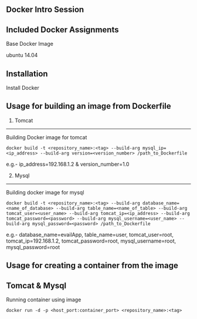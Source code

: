 Docker Intro Session 
--------------------

Included Docker Assignments
--------------------------

Base Docker Image

ubuntu 14.04

Installation
------------

Install Docker

Usage for building an image from Dockerfile
-------------------------------------------

1. Tomcat
---------

Building Docker image for tomcat

`docker build -t <repository_name>:<tag> --build-arg mysql_ip=<ip_address> --build-arg version=<version_number> /path_to_Dockerfile`

e.g.- ip_address=192.168.1.2 & version_number=1.0

2. Mysql
--------

Building docker image for mysql

`docker build -t <repository_name>:<tag> --build-arg database_name=<name_of_database> --build-arg table_name=<name_of_table> --build-arg tomcat_user=<user_name> --build-arg tomcat_ip=<ip_address> --build-arg tomcat_password=<password> --build-arg mysql_username=<user_name> --build-arg mysql_password=<password> /path_to_Dockerfile`

e.g.- database_name=evailApp, table_name=user, tomcat_user=root, tomcat_ip=192.168.1.2, tomcat_password=root, mysql_username=root, mysql_password=root

Usage for creating a container from the image
---------------------------------------------

Tomcat & Mysql
--------------

Running container using image

`docker run -d -p <host_port:container_port> <repository_name>:<tag>`

